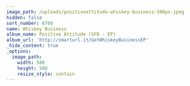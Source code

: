 ```yaml
---
image_path: /uploads/positiveattitude-whiskey-business-500px.jpeg
hidden: false
sort_number: 8760
name: Whiskey Business
album_name: Positive Attitude (SFR - EP)
album_url: 'http://smarturl.it/GetWhiskeyBusinessEP'
_hide_content: true
_options:
  image_path:
    width: 500
    height: 500
    resize_style: contain
---
```


